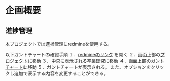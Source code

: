 # 企画概要

## 進捗管理
本プロジェクトでは進捗管理にredmineを使用する。

以下ガントチャートの確認手順
１．[redmineのリンク](http://team5.work/redmine/) を開く
２．画面上部の[プロジェクト](http://team5.work/redmine/projects)に移動
３．中央に表示される[卒業研究](http://team5.work/redmine/projects/sotsuken)に移動
４．画面上部の[ガントチャート](http://team5.work/redmine/issues/gantt)に移動
５．ガントチャートが表示される。
また、オプションをクリックし追加で表示する内容を変更することができる。

